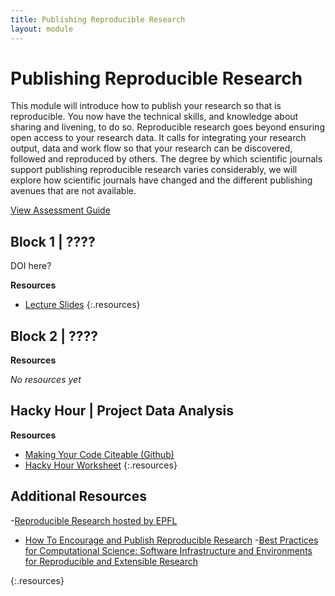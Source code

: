 ```yaml
---
title: Publishing Reproducible Research
layout: module
---
```



# Publishing Reproducible Research


This module will introduce how to publish your research so that is reproducible. You now have the technical skills, and knowledge about sharing and livening, to do so. Reproducible research goes beyond ensuring open access to your research data. It calls for integrating your research output, data and work flow so that your research can be discovered, followed and reproduced by others. The degree by which scientific journals support publishing reproducible research varies considerably, we will explore how scientific journals have changed and the different publishing avenues that are not available.


[View Assessment Guide](assessment.html)




## Block 1 | ????

DOI here?

**Resources**

- [Lecture Slides](http://linkhere.com)
{:.resources}



## Block 2 | ????


**Resources**

_No resources yet_




## Hacky Hour | Project Data Analysis


**Resources**
- [Making Your Code Citeable (Github)](https://guides.github.com/activities/citable-code/)
- [Hacky Hour Worksheet](hacky-hour-worksheet.html)
{:.resources}









## Additional Resources
-[Reproducible Research hosted by EPFL](http://rr.epfl.ch/)
- [How To Encourage and Publish Reproducible Research](http://jelena.ece.cmu.edu/repository/conferences/07_04_Icassp_Kovacevic.pdf)
-[Best Practices for Computational Science: Software Infrastructure and Environments for Reproducible and Extensible Research](http://openresearchsoftware.metajnl.com/articles/10.5334/jors.ay/)

{:.resources}

